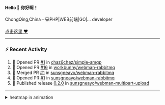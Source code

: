 
<!--
<img align="right" width="320" src="https://github-readme-stats.vercel.app/api?username=sunsgneayo&show_icons=true&text_color=24292e&bg_color=f7f4ed&hide_title=false" />
-->

#### Hello 👋 你好啊！

ChongQing,China・💻PHP|WEB前端|GO|... developer 


[点击这里 :heart:](https://github.com/sunsgneayo)


---

### :zap: Recent Activity
<!--START_SECTION:activity-->
1. 💪 Opened PR [#1](https://github.com/chaz6chez/simple-amqp/pull/1) in [chaz6chez/simple-amqp](https://github.com/chaz6chez/simple-amqp)
2. 💪 Opened PR [#16](https://github.com/workbunny/webman-rabbitmq/pull/16) in [workbunny/webman-rabbitmq](https://github.com/workbunny/webman-rabbitmq)
3. 🎉 Merged PR [#1](https://github.com/sunsgneayo/webman-rabbitmq/pull/1) in [sunsgneayo/webman-rabbitmq](https://github.com/sunsgneayo/webman-rabbitmq)
4. 💪 Opened PR [#1](https://github.com/sunsgneayo/webman-rabbitmq/pull/1) in [sunsgneayo/webman-rabbitmq](https://github.com/sunsgneayo/webman-rabbitmq)
5. 🚀 Published release [0.2.0](https://github.com/sunsgneayo/webman-multipart-upload/releases/tag/0.2.0) in [sunsgneayo/webman-multipart-upload](https://github.com/sunsgneayo/webman-multipart-upload)
<!--END_SECTION:activity-->

---



<details>
<summary> heatmap in animation</summary>

[![github contribution grid snake animation](https://raw.githubusercontent.com/sunsgneayo/sunsgneayo/input/github-contribution-grid-snake.svg)](https://github.com/sunsgneayo)

</details>


<!--
 <details>

  <summary>contributions in 3D</summary>

 ![](https://raw.githubusercontent.com/sunsgneayo/sunsgneayo/profile-3d-contrib/profile-green.svg#gh-light-mode-only)
  ![](https://raw.githubusercontent.com/sunsgneayo/sunsgneayo/profile-3d-contrib/profile-night-green.svg#gh-dark-mode-only)

 </details>
 </p>
-->

